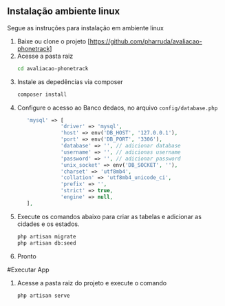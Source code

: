 ## Instalação ambiente linux

Segue as instruções para instalação em ambiente linux

1. Baixe ou clone o projeto [https://github.com/pharruda/avaliacao-phonetrack]
2. Acesse a pasta raiz
    ```sh
    cd avaliacao-phonetrack
    ```
3. Instale as depedências via composer
     ```sh
     composer install
     ```
 4. Configure o acesso ao Banco dedaos, no arquivo `config/database.php`
     ```php
        'mysql' => [
                   'driver' => 'mysql',
                   'host' => env('DB_HOST', '127.0.0.1'),
                   'port' => env('DB_PORT', '3306'),
                   'database' => '', // adicionar database
                   'username' => '', // adicionas username
                   'password' => '', // adicionar password
                   'unix_socket' => env('DB_SOCKET', ''),
                   'charset' => 'utf8mb4',
                   'collation' => 'utf8mb4_unicode_ci',
                   'prefix' => '',
                   'strict' => true,
                   'engine' => null,
        ],
     ```
 5. Execute os comandos abaixo para criar as tabelas e adicionar as cidades e os estados.
     ```sh
     php artisan migrate
     php artisan db:seed
     ```
 6. Pronto
 
 #Executar App
 1. Acesse a pasta raiz do projeto e execute o comando
    ```sh
    php artisan serve
    ```